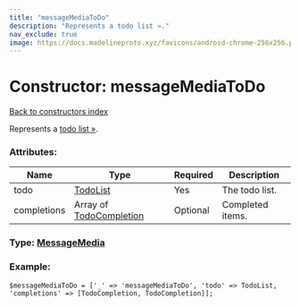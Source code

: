 ```yaml
---
title: "messageMediaToDo"
description: "Represents a todo list »."
nav_exclude: true
image: https://docs.madelineproto.xyz/favicons/android-chrome-256x256.png
---
```

# Constructor: messageMediaToDo  
[Back to constructors index](/API_docs/constructors/index.html)



Represents a [todo list »](https://core.telegram.org/api/todo).

### Attributes:

| Name     |    Type       | Required | Description |
|----------|---------------|----------|-------------|
|todo|[TodoList](/API_docs/types/TodoList.html) | Yes|The todo list.|
|completions|Array of [TodoCompletion](/API_docs/types/TodoCompletion.html) | Optional|Completed items.|



### Type: [MessageMedia](/API_docs/types/MessageMedia.html)


### Example:

```
$messageMediaToDo = ['_' => 'messageMediaToDo', 'todo' => TodoList, 'completions' => [TodoCompletion, TodoCompletion]];
```  

